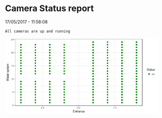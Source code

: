 Camera Status report
================
17/05/2017 - 11:58:08

    All cameras are up and running

![](camreport_files/figure-markdown_github/unnamed-chunk-2-1.png)
